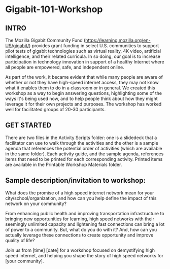 # Gigabit-101-Workshop

## INTRO
The Mozilla Gigabit Community Fund (https://learning.mozilla.org/en-US/gigabit/) provides grant funding in select U.S. communities to support pilot tests of gigabit technologies such as virtual reality, 4K video, artificial intelligence, and their related curricula. In so doing, our goal is to increase participation in technology innovation in support of a healthy Internet where all people are empowered, safe, and independent online. 

As part of the work, it became evident that while many people are aware of whether or not they have high-speed internet access, they may not know what it enables them to do in a classroom or in general. We created this workshop as a way to begin answering questions, highlighting some of the ways it's being used now, and to help people think about how they might leverage it for their own projects and purposes. The workshop has worked well for facilitated groups of 20-30 participants.

## GET STARTED
There are two files in the Activity Scripts folder: one is a slidedeck that a facilitator can use to walk through the activities and the other is a sample agenda that references the potential order of activities (which are available in the same folder). Each activity guide, and the sample agenda, references items that need to be printed for each corresponding activity. Printed items are available in the Printable Workshop Materials folder.

## Sample description/invitation to workshop:
What does the promise of a high speed internet network mean for your city/school/organization, and how can you help define the impact of this network on your community?

From enhancing public health and improving transportation infrastructure to bringing new opportunities for learning, high speed networks with their seemingly unlimited capacity and lightening fast connections can bring a lot of power to a community. But, what do you do with it? And, how can you actually leverage these connections to create opportunity and improve quality of life?

Join us from [time] [date] for a workshop focused on demystifying high speed internet, and helping you shape the story of high speed networks for [your community].
